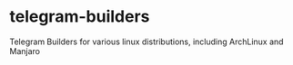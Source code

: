 # telegram-builders
Telegram Builders for various linux distributions, including ArchLinux and Manjaro

